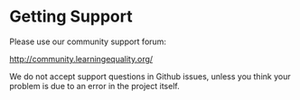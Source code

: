 Getting Support
===============

Please use our community support forum:

http://community.learningequality.org/

We do not accept support questions in Github issues, unless
you think your problem is due to an error in the project
itself.
